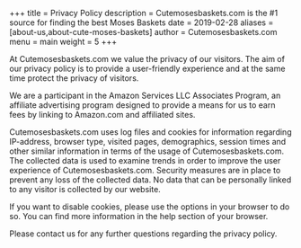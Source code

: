 +++
title = Privacy Policy
description = Cutemosesbaskets.com is the #1 source for finding the best Moses Baskets
date = 2019-02-28
aliases = [about-us,about-cute-moses-baskets]
author = Cutemosesbaskets.com
menu = main
weight = 5
+++

At Cutemosesbaskets.com we value the privacy of our visitors. The aim of our privacy policy is to provide a user-friendly experience and at the same time protect the privacy of visitors.

We are a participant in the Amazon Services LLC Associates Program, an affiliate advertising program designed to provide a means for us to earn fees by linking to Amazon.com and affiliated sites.

Cutemosesbaskets.com uses log files and cookies for information regarding IP-address, browser type, visited pages, demographics, session times and other similar information in terms of the usage of Cutemosesbaskets.com. The collected data is used to examine trends in order to improve the user experience of Cutemosesbaskets.com. Security measures are in place to prevent any loss of the collected data. No data that can be personally linked to any visitor is collected by our website.

If you want to disable cookies, please use the options in your browser to do so. You can find more information in the help section of your browser.

Please contact us for any further questions regarding the privacy policy.

